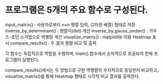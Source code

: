 # 프로그램은 5개의 주요 함수로 구성된다.

input_matrix() : 사용자로부터 n×n 행렬 입력, (2차원 배열) 형태로 저장
inverse_by_determinant() : 행렬식(det) 계산
inverse_by_gauss_jordan() : 가우스-조던 소거법으로 역행렬 계산
visualize_matrix() : matplotlib 이용 Heatmap 표시
compare_results() : 두 결과 행렬 비교 및 출력

각 함수는 독립적으로 역할을 수행하며, main() 함수에서 순차적으로 호출되어 전체 프로그램이 실행된다.

compare_results()에서는 두 방법으로 구한 역행렬이 수치적으로 동일한지 비교하고, visualize_matrix()를 통해 Heatmap 형태로 시각적 비교 결과를 출력한다.
